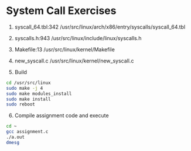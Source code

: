 # System Call Exercises

1. syscall_64.tbl:342
/usr/src/linux/arch/x86/entry/syscalls/syscall_64.tbl

2. syscalls.h:943
/usr/src/linux/include/linux/syscalls.h

3. Makefile:13
/usr/src/linux/kernel/Makefile

4. new_syscall.c
/usr/src/linux/kernel/new_syscall.c

5. Build
```Bash
cd /usr/src/linux
sudo make -j 4
sudo make modules_install
sudo make install
sudo reboot
```

6. Compile assignment code and execute
```Bash
cd ~
gcc assignment.c
./a.out
dmesg
```
